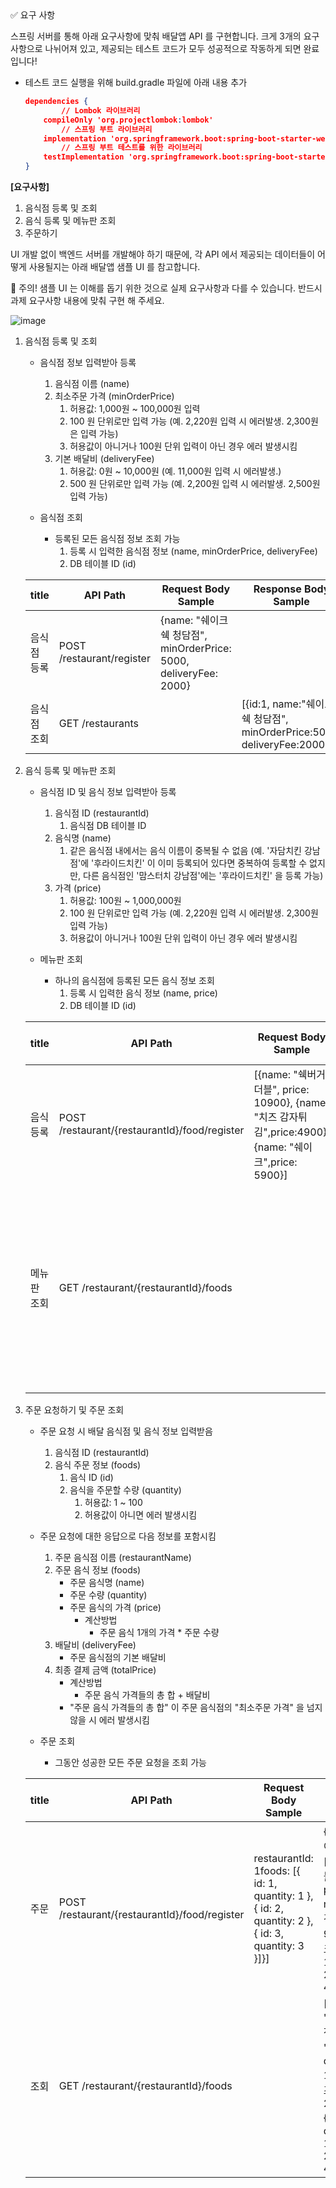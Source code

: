 <aside>
✅ 요구 사항

</aside>

스프링 서버를 통해 아래 요구사항에 맞춰 배달앱 API 를 구현합니다. 크게 3개의 요구사항으로 나뉘어져 있고, 제공되는 테스트 코드가 모두 성공적으로 작동하게 되면 완료입니다! 

- 테스트 코드 실행을 위해 build.gradle 파일에 아래 내용 추가
    
    ```json
    dependencies {
    		// Lombok 라이브러리
        compileOnly 'org.projectlombok:lombok'
    		// 스프링 부트 라이브러리
        implementation 'org.springframework.boot:spring-boot-starter-web'
    		// 스프링 부트 테스트를 위한 라이브러리
        testImplementation 'org.springframework.boot:spring-boot-starter-test'
    }
    ```
    

**[요구사항]**

1. 음식점 등록 및 조회
2. 음식 등록 및 메뉴판 조회
3. 주문하기

UI 개발 없이 백엔드 서버를 개발해야 하기 때문에, 각 API 에서 제공되는 데이터들이 어떻게 사용될지는 아래 배달앱 샘플 UI 를 참고합니다. 

<aside>
🚨 주의! 샘플 UI 는 이해를 돕기 위한 것으로 실제 요구사항과 다를 수 있습니다. 반드시 과제 요구사항 내용에 맞춰 구현 해 주세요.

</aside>

![image](https://user-images.githubusercontent.com/73023890/162229150-392fbee2-ea9d-42d1-9165-a8be6879fd59.png)

1. 음식점 등록 및 조회
    - 음식점 정보 입력받아 등록
        1. 음식점 이름 (name)
        2. 최소주문 가격 (minOrderPrice)
            1. 허용값: 1,000원 ~ 100,000원 입력
            2. 100 원 단위로만 입력 가능 (예. 2,220원 입력 시 에러발생. 2,300원은 입력 가능)
            3. 허용값이 아니거나 100원 단위 입력이 아닌 경우 에러 발생시킴
        3. 기본 배달비 (deliveryFee)
            1. 허용값: 0원 ~ 10,000원 (예. 11,000원 입력 시 에러발생.)
            2. 500 원 단위로만 입력 가능 (예. 2,200원 입력 시 에러발생. 2,500원 입력 가능) 
            
    - 음식점 조회
        - 등록된 모든 음식점 정보 조회 가능
            1. 등록 시 입력한 음식점 정보 (name, minOrderPrice, deliveryFee)
            2. DB 테이블 ID (id)  
            
    
    |title|API Path|Request Body Sample|Response Body Sample|
    |------|---|---|----|
    |음식점 등록|POST /restaurant/register|{name: "쉐이크쉑 청담점", minOrderPrice: 5000, deliveryFee: 2000}||
    |음식점 조회|GET /restaurants||[{id:1, name:"쉐이크쉑 청담점", minOrderPrice:5000, deliveryFee:2000}]|
    
2. 음식 등록 및 메뉴판 조회
    - 음식점 ID 및 음식 정보 입력받아 등록
        1. 음식점 ID (restaurantId)
            1. 음식점 DB 테이블 ID
        2. 음식명 (name)
            1. 같은 음식점 내에서는 음식 이름이 중복될 수 없음 (예. '자담치킨 강남점'에 '후라이드치킨' 이 이미 등록되어 있다면 중복하여 등록할 수 없지만, 다른 음식점인 '맘스터치 강남점'에는 '후라이드치킨' 을 등록 가능)
        3. 가격 (price)
            1. 허용값: 100원 ~ 1,000,000원
            2. 100 원 단위로만 입력 가능 (예. 2,220원 입력 시 에러발생. 2,300원 입력 가능)
            3. 허용값이 아니거나 100원 단위 입력이 아닌 경우 에러 발생시킴
            
    - 메뉴판 조회
        - 하나의 음식점에 등록된 모든 음식 정보 조회
            1. 등록 시 입력한 음식 정보 (name, price)
            2. DB 테이블 ID (id)
            
    |title|API Path|Request Body Sample|Response Body Sample|
    |------|---|---|---------|
    |음식 등록|POST /restaurant/{restaurantId}/food/register|[{name: "쉑버거 더블", price: 10900}, {name: "치즈 감자튀김",price:4900},{name: "쉐이크",price: 5900}]||
    |메뉴판 조회|GET /restaurant/{restaurantId}/foods||[{id: 1name: "쉑버거 더블",price: 10900},{id: 2name: "치즈 감자튀김",price: 4900},{id: 3name: "쉐이크",price: 5900}]|
    
    
3. 주문 요청하기 및 주문 조회
    - 주문 요청 시 배달 음식점 및 음식 정보 입력받음
        1. 음식점 ID (restaurantId)
        2. 음식 주문 정보 (foods)
            1. 음식 ID (id)
            2. 음식을 주문할 수량 (quantity)
                1. 허용값: 1 ~ 100
                2. 허용값이 아니면 에러 발생시킴
                
    - 주문 요청에 대한 응답으로 다음 정보를 포함시킴
        1. 주문 음식점 이름 (restaurantName)
        2. 주문 음식 정보 (foods)
            - 주문 음식명 (name)
            - 주문 수량 (quantity)
            - 주문 음식의 가격 (price)
                - 계산방법
                    - 주문 음식 1개의 가격 * 주문 수량
        3. 배달비 (deliveryFee)
            - 주문 음식점의 기본 배달비
        4. 최종 결제 금액 (totalPrice)
            - 계산방법
                - 주문 음식 가격들의 총 합 + 배달비
            - "주문 음식 가격들의 총 합" 이 주문 음식점의 "최소주문 가격" 을 넘지 않을 시 에러 발생시킴
            
    - 주문 조회
        - 그동안 성공한 모든 주문 요청을 조회 가능
    
    |title|API Path|Request Body Sample|Response Body Sample|
    |------|---|---|---------|
    |주문|POST /restaurant/{restaurantId}/food/register|restaurantId: 1foods: [{ id: 1, quantity: 1 },{ id: 2, quantity: 2 },{ id: 3, quantity: 3 }]}]|{restaurantName: "쉐이크쉑 청담점",foods: [{ name: "쉑버거 더블", quantity: 1, price: 10900 },{ name: "치즈 감자튀김",quantity: 2, price: 9800},{name: "쉐이크", quantity: 3,price: 17700}],deliveryFee: 2000,totalPrice: 40400}|
    | 조회|GET /restaurant/{restaurantId}/foods||[{restaurantName: "쉐이크쉑 청담점",foods: [{ name: "쉑버거 더블", quantity: 1, price: 10900 },{ name: "치즈 감자튀김",quantity: 2,price: 9800},{name: "쉐이크", quantity: 3,price: 17700}],deliveryFee: 2000,totalPrice: 40400}]|
